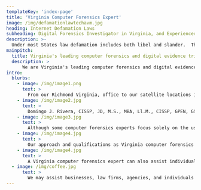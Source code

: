 ```yaml
---
templateKey: 'index-page'
title: 'Virginia Computer Forensics Expert'
image: /img/defamationlawtechavm.jpg
heading: Internet Defamation Laws
subheading: Digital Forensics Investigator in Virginia, and Experienced Computer Trial Expert Witness
description: >-
  Under most States law defamation includes both libel and slander.  The elements generally are a publication about the plaintiff of an actionable statement with the requisite intent to injure the Plaintiff's reputation. 
mainpitch:
  title: Virginia's leading computer forensics and digital evidence trial consultants
  description: >
      We are Virginia's leading computer forensics and digital evidence trial consultants.  With AVM Technology, you get - 20+ years experience in cyber forensics; qualified expert witness at all levels of the Virginia Courts (General District, Circuit Court and Federal Courts); expert witnesses with law degrees and trial experience that understand the challenges that counsel faces when evaluating and introducing digital evidence at trial; no-nonsense straight forward practical digital evidence advice; presence throughout Virginia with experts in Northern Virginia, Richmond, and Virginia Beach.  Contact Us to discuss how AVM can assist you with digital forensics and incident response throughout Virginia.nder most States law defamation includes both libel and slander.  The elements generally are a publication about the plaintiff of an actionable statement with the requisite intent to injure the Plaintiff's reputation.      
intro:
  blurbs:
    - image: /img/image1.png
      text: >
        From our Richmond Virginia, office to our satellite locations in Virginia Beach and Northern Virginia  from Fairfax or Norfolk, VA, we provide our clients with excellence in computer forensics, digital evidence, trial expert testimony, electronic discovery consulting and trial expert witness testimony. We offer our computer forensics expert services to corporations, small businesses, attorneys, law firms, private investigators, government agencies, and individuals.  Our Virginia computer forensics experts are trained in the acquisition, preservation, handling, analysis, and presentation of electronically stored or digital evidence.
    - image: /img/image2.jpg
      text: >
        Domingo J. Rivera, CISSP, JD, M.S., MBA, Ll.M., CISSP, GPEN, GSLC, GCIH, EIT, AVM Tech Vice-President - Bio  - Leading our teams of highly qualified computer forensics, e-discovery, and information security experts in Richmond, Virginia, Hampton Roads/ Virginia Beach and Northern Virginia Tyson's / McLean locations.  Not only a computer forensics expert but also an experienced attorney who was the first lawyer in the U.S. to win a complex Federal case involving charges of criminal copyright infringement (music piracy) investigated by the FBI and prosecuted by the Department of Justice.  Representation Disclaimer.The ability to understand computer forensics, technical issues and to present them to a judge or jury in plain English is essential to have the best possible outcome in civil or criminal cases.  Parties and attorneys are best served by having a computer forensics expert with this critical and scarce skill.  We are located in the Richmond (Henrico) Virginia area and assist attorneys and clients throughout the United States.
    - image: /img/image3.jpg
      text: >
        Although some computer forensics experts focus solely on the use of certain automated software to collect evidence, we believe that a competent computer forensics analyst or expert in Virginia must be equipped to do more.  There are attorneys and other professionals that understand how digital evidence works.  If your Virginia computer forensics expert can't answer simple questions regarding the operations of forensic software packages, you may be at a disadvantage in terms of credibility.  Therefore, our Virginia computer forensics experts have not only experience in recovering and analyzing digital evidence, but also advanced technology degrees and impressive resumes to go along with them.
    - image: /img/image4.jpg
      text: >
        Our approach and qualifications as Virginia computer forensics experts will also prove to be of assistance to businesses and individuals in civil or criminal litigation.  From a civil perspective, a victim of computer trespass (or computer hacking) may utilize our services to track down the culprit.  Whether the unauthorized access came from a former employee, a business competitor, or even a former spouse, we may help the corporation or law firm to track down those responsible.
    - image: /img/image4.jpg
      text: >
        A Virginia computer forensics expert can also assist individuals accused of a Virginia computer crime.  Whether the individual is accused of hacking, computer trespass, computer fraud, use of a computer to solicit a police officer posing as a minor, or the alleged possession of illegal pornography, our expertise can be critical in formulating a competent strategy.  We can assist your attorney in understanding the many issues where digital evidence will come into play.  Recognizing problems in the government's case may be the difference in determining whether an innocent individual will go to prison or not.  It can also be the difference in determining whether a guilty individual will be offered a fair resolution or a life sentence.  The digital evidence analysis skills of a Virginia computer forensics expert are therefore critical.  Our expertise extends to mobile digital devices.
  - image: /img/coffee.jpg
      text: >
        We may assist businesses, law firms, agencies, and individuals in all aspects of the collection, forensic analysis, forensic examination, preservation, and presentation of digital evidence.  From the initial acquisition to the presentation phase, we can provide expert Virginia computer forensics.
---
```



